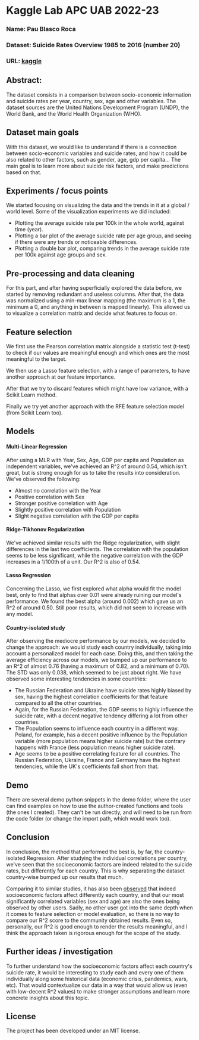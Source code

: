 # Kaggle Lab APC UAB 2022-23
### Name: Pau Blasco Roca
### Dataset: Suicide Rates Overview 1985 to 2016 (number 20)
### URL: [kaggle](https://www.kaggle.com/datasets/russellyates88/suicide-rates-overview-1985-to-2016)

## Abstract:
The dataset consists in a comparison between socio-economic information and suicide rates per year, country, sex, age and other variables.
The dataset sources are the United Nations Development Program (UNDP), the World Bank, and the World Health Organization (WHO).

## Dataset main goals
With this dataset, we would like to understand if there is a connection between socio-economic variables and suicide rates, and how it could be also related to other factors, such as gender, age, gdp per capita... The main goal is to learn more about suicide risk factors, and make predictions based on that.

## Experiments / focus points
We started focusing on visualizing the data and the trends in it at a global / world level. Some of the visualization experiments we did included:
 - Plotting the average suicide rate per 100k in the whole world, against time (year).
 - Plotting a bar plot of the average suicide rate per age group, and seeing if there were any trends or noticeable differences.
 - Plotting a double bar plot, comparing trends in the average suicide rate per 100k against age groups and sex.

## Pre-processing and data cleaning
For this part, and after having superficially explored the data  before, we started by removing redundant and useless columns.
After that, the data was normalized using a min-max linear mapping (the maximum is a 1, the minimum a 0, and anything in between is mapped linearly).
This allowed us to visualize a correlation matrix and decide what features to focus on.

## Feature selection
We first use the Pearson correlation matrix alongside a statistic test (t-test) to check if our values are meaningful enough and which ones are the most meaningful to the target.

We then use a Lasso feature selection, with a range of parameters, to have another approach at our feature importance.

After that we try to discard features which might have low variance, with a Scikit Learn method.

Finally we try yet another approach with the RFE feature selection model (from Scikit Learn too).

## Models
#### Multi-Linear Regression
After using a MLR with Year, Sex, Age, GDP per capita and Population as independent variables, we've achieved an R^2 of around 0.54, which isn't great, but is strong enough for us to take the results into consideration. We've observed the following:
 - Almost no correlation with the Year
 - Positive correlation with Sex
 - Stronger positive correlation with Age
 - Slightly positive correlation with Population
 - Slight negative correlation with the GDP per capita
#### Ridge-Tikhonov Regularization
We've achieved similar results with the Ridge regularization, with slight differences in the last two coefficients. The correlation with the population seems to be less significant, while the negative correlation with the GDP increases in a 1/100th of a unit. Our R^2 is also of 0.54.
#### Lasso Regression
Concerning the Lasso, we first explored what alpha would fit the model best, only to find that alphas over 0.01 were already ruining our model's performance. We found the best alpha (around 0.002) which gave us an R^2 of around 0.50. Still poor results, which did not seem to increase with any model.
#### Country-isolated study
After observing the mediocre performance by our models, we decided to change the approach: we would study each country individually, taking into account a personalized model for each case. Doing this, and then taking the average efficiency across our models, we bumped up our performance to an R^2 of almost 0.76 (having a maximum of 0.82, and a minimum of 0.70). The STD was only 0.038, which seemed to be just about right.
We have observed some interesting tendencies in some countries:
 - The Russian Federation and Ukraine have suicide rates highly biased by sex, having the highest correlation coefficients for that feature compared to all the other countries.
  - Again, for the Russian Federation, the GDP seems to highly influence the suicide rate, with a decent negative tendency differing a lot from other countries.
  - The Population seems to influence each country in a different way. Poland, for example, has a decent positive influence by the Population variable (more population means higher suicide rate) but the contrary happens with France (less population means higher suicide rate).
  - Age seems to be a positive correlating feature for all countries. The Russian Federation, Ukraine, France and Germany have the highest tendencies, while the UK's coefficients fall short from that.

## Demo
There are several demo python snippets in the demo folder, where the user can find examples on how to use the author-created functions and tools (the ones I created). They can't be run directly, and will need to be run from the code folder (or change the import path, which would work too).

## Conclusion
In conclusion, the method that performed the best is, by far, the country-isolated Regression. After studying the individual correlations per country, we've seen that the socioeconomic factors are indeed related to the suicide rates, but differently for each country. This is why separating the dataset country-wise bumped up our results that much.

Comparing it to similar studies, it has also been [observed](https://www.kaggle.com/code/chingchunyeh/suicide-rates-overview-1985-to-2016) that indeed socioeconomic factors affect differently each country, and that our most significantly correlated variables (sex and age) are also the ones being observed by other users.
Sadly, no other user got into the same depth when it comes to feature selection or model evaluation, so there is no way to compare our R^2 score to the community obtained results. Even so, personally, our R^2 is good enough to render the results meaningful, and I think the approach taken is rigorous enough for the scope of the study.

## Further ideas / investigation
To further understand how the socioeconomic factors affect each country's suicide rate, it would be interesting to study each and every one of them individually along some historical data (economic crisis, pandemics, wars, etc). That would contextualize our data in a way that would allow us (even with low-decent R^2 values) to make stronger assumptions and learn more concrete insights about this topic.

## License
The project has been developed under an MIT license.
